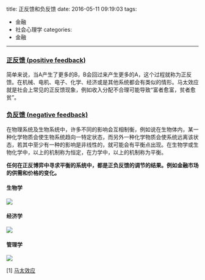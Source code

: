 title: 正反馈和负反馈
date: 2016-05-11 09:19:03
tags:
- 金融
- 社会心理学
categories:
- 金融
---

### [正反馈 (positive feedback)](https://zh.wikipedia.org/wiki/%E6%AD%A3%E5%9B%9E%E9%A5%8B)
简单来说，当A产生了更多的B，B会回过来产生更多的A，这个过程就称为正反馈。在机械、电机、电子、化学、经济或是其他系统都会有类似的情形。马太效应就是社会上常见的正反馈现象，例如收入分配不合理可能导致“富者愈富，贫者愈贫”。

### [负反馈 (negative feedback)](https://zh.wikipedia.org/wiki/%E8%B4%9F%E5%8F%8D%E9%A6%88)
在物理系统及生物系统中，许多不同的影响会互相制衡，例如说在生物体内，某一种化学物质会使生物系统趋向一特定状态，而另外一种化学物质会使系统远离该状态，若其中至少有一种的影响是非线性的，就可能会有平衡点出现。在生物学或生物化学中，以上的机制称为恒定，在力学中，以上的机制称为平衡。

**任何在正反博弈中寻求平衡的系统中，都是正负反馈的调节的结果。例如金融市场的供需和价格的变化。**

#### 生物学
![](/images/2016/positive-negative-feedback.jpg)
#### 经济学
![](/images/2016/positive-negative-feedback2.jpg)
#### 管理学
![](/images/2016/positive-negative-feedback3.jpg)


[1] [马太效应](https://zh.wikipedia.org/wiki/%E9%A9%AC%E5%A4%AA%E6%95%88%E5%BA%94)